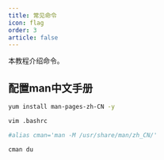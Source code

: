 ```yaml
---
title: 常见命令
icon: flag
order: 3
article: false
---
```


本教程介绍命令。

<!-- more -->

## 配置man中文手册

```bash
yum install man-pages-zh-CN -y

vim .bashrc

#alias cman='man -M /usr/share/man/zh_CN/'

cman du

```